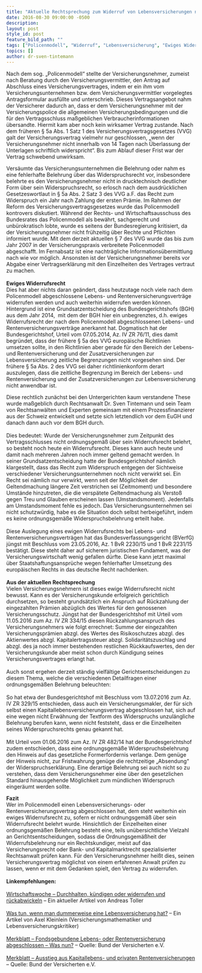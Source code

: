 ```yaml
---
title: "Aktuelle Rechtsprechung zum Widerruf von Lebensversicherungen nach dem Policenmodell - Das frühere sog. „Policenmodell“"
date: 2016-08-30 09:00:00 -0500
description:
layout: post
style_id: post
feature_bild_path: ""
tags: ["Policenmodell", "Widerruf", "Lebensversicherung", "Ewiges Widerrufsrecht", "BGH", "BVerfG", "Karlsruhe"]
topics: []
author: dr-sven-tintemann
---
```


Nach dem sog. „Policenmodell“ stellte der Versicherungsnehmer, zumeist nach Beratung durch den Versicherungsvermittler, den Antrag auf Abschluss eines Versicherungsvertrages, indem er ein ihm vom Versicherungsunternehmen bzw. dem Versicherungsvermittler vorgelegtes Antragsformular ausfüllte und unterschrieb. Dieses Vertragsangebot nahm der Versicherer dadurch an, dass er dem Versicherungsnehmer mit der Versicherungspolice die allgemeinen Versicherungsbedingungen und die für den Vertragsschluss maßgeblichen Verbraucherinformationen übersandte. Hiermit kam aber noch kein wirksamer Vertrag zustande. Nach dem früheren § 5a Abs. 1 Satz 1 des Versicherungsvertragsgesetzes (VVG) galt der Versicherungsvertrag vielmehr nur geschlossen, „wenn der Versicherungsnehmer nicht innerhalb von 14 Tagen nach Überlassung der Unterlagen schriftlich widerspricht“. Bis zum Ablauf dieser Frist war der Vertrag schwebend unwirksam.&nbsp;

Versäumte das Versicherungsunternehmen die Belehrung oder nahm es eine fehlerhafte Belehrung über das Widerspruchsrecht vor, insbesondere belehrte es den Versicherungsnehmer nicht in drucktechnisch deutlicher Form über sein Widerspruchsrecht, so erlosch nach dem ausdrücklichen Gesetzeswortlaut in § 5a Abs. 2 Satz 3 des VVG a.F. das Recht zum Widerspruch ein Jahr nach Zahlung der ersten Prämie. Im Rahmen der Reform des Versicherungsvertragsgesetzes wurde das Policenmodell kontrovers diskutiert. Während der Rechts- und Wirtschaftsausschuss des Bundesrates das Policenmodell als bewährt, sachgerecht und unbürokratisch lobte, wurde es seitens der Bundesregierung kritisiert, da der Versicherungsnehmer nicht frühzeitig über Rechte und Pflichten informiert wurde. Mit dem derzeit aktuellen § 7 des VVG wurde das bis zum Jahr 2007 in der Versicherungspraxis verbreitete Policenmodell abgeschafft. Im Fernabsatz ist eine nachträgliche Informationsübermittlung nach wie vor möglich. Ansonsten ist der Versicherungsnehmer bereits vor Abgabe einer Vertragserklärung mit den Einzelheiten des Vertrages vertraut zu machen.  
 &nbsp;  
**Ewiges Widerrufsrecht**  
Dies hat aber nichts daran geändert, dass heutzutage noch viele nach dem Policenmodell abgeschlossene Lebens- und Rentenversicherungsverträge widerrufen werden und auch weiterhin widerrufen werden können. Hintergrund ist eine Grundsatzentscheidung des Bundesgerichtshofs (BGH) aus dem Jahr 2014, &nbsp;mit dem der BGH hier ein unbegrenztes, d.h. ewiges Widerrufsrecht der nach dem Policenmodell abgeschlossenen Lebens- und Rentenversicherungsverträge anerkannt hat. Dogmatisch hat der Bundesgerichtshof, Urteil vom 07.05.2014, Az. IV ZR 76/11, dies damit begründet, dass der frühere § 5a des VVG europäische Richtlinien umsetzen sollte, in den Richtlinien aber gerade für den Bereich der Lebens- und Rentenversicherung und der Zusatzversicherungen zur Lebensversicherung zeitliche Begrenzungen nicht vorgesehen sind. Der frühere § 5a Abs. 2 des VVG sei daher richtlinienkonform derart auszulegen, dass die zeitliche Begrenzung im Bereich der Lebens- und Rentenversicherung und der Zusatzversicherungen zur Lebensversicherung nicht anwendbar ist.

Diese rechtlich zunächst bei den Untergerichten kaum verstandene These wurde maßgeblich durch Rechtsanwalt Dr. Sven Tintemann und sein Team von Rechtsanwälten und Experten gemeinsam mit einem Prozessfinanzierer aus der Schweiz entwickelt und setzte sich letztendlich vor dem EuGH und danach dann auch vor dem BGH durch.   
 &nbsp;  
 Dies bedeutet: Wurde der Versicherungsnehmer zum Zeitpunkt des Vertragsschlusses nicht ordnungsgemäß über sein Widerrufsrecht belehrt, so besteht noch heute ein Widerrufsrecht. Dieses kann auch heute und damit nach mehreren Jahren noch immer geltend gemacht werden. In seiner Grundsatzentscheidung hatte der Bundesgerichtshof nämlich klargestellt, dass das Recht zum Widerspruch entgegen der Sichtweise verschiedener Versicherungsunternehmen noch nicht verwirkt sei. Ein Recht sei nämlich nur verwirkt, wenn seit der Möglichkeit der Geltendmachung längere Zeit verstrichen sei (Zeitmoment) und besondere Umstände hinzutreten, die die verspätete Geltendmachung als Verstoß gegen Treu und Glauben erscheinen lassen (Umstandsmoment). Jedenfalls am Umstandsmoment fehle es jedoch. Das Versicherungsunternehmen sei nicht schutzwürdig, habe es die Situation doch selbst herbeigeführt, indem es keine ordnungsgemäße Widerspruchsbelehrung erteilt habe.  
 &nbsp;  
 Diese Auslegung eines ewigen Widerrufsrechts bei Lebens- und Rentenversicherungsverträgen hat das Bundesverfassungsgericht (BVerfG) jüngst mit Beschluss vom 23.05.2016, Az. 1 BvR 2230/15 und 1 BvR 2231/15 bestätigt. Diese steht daher auf sicherem juristischen Fundament, was der Versicherungswirtschaft wenig gefallen dürfte. Diese kann jetzt maximal über Staatshaftungsansprüche wegen fehlerhafter Umsetzung des europäischen Rechts in das deutsche Recht nachdenken.   
 &nbsp;  
**Aus der aktuellen Rechtsprechung**  
 Vielen Versicherungsnehmern ist dieses ewige Widerrufsrecht nicht bewusst. Kann es der Versicherungskunde erfolgreich gerichtlich durchsetzen, so besteht grundsätzlich ein Anspruch auf Rückzahlung der eingezahlten Prämien abzüglich des Wertes für den genossenen Versicherungsschutz. Jüngst hat der Bundesgerichtshof mit Urteil vom 11.05.2016 zum Az. IV ZR 334/15 diesen Rückzahlungsanspruch des Versicherungsnehmers wie folgt errechnet: Summe der eingezahlten Versicherungsprämien abzgl. des Wertes des Risikoschutzes abzgl. des Aktienwertes abzgl. Kapitalertragssteuer abzgl. Solidaritätszuschlag und abzgl. des ja noch immer bestehenden restlichen Rückkaufswertes, den der Versicherungskunde aber meist schon durch Kündigung seines Versicherungsvertrages erlangt hat.  
 &nbsp;  
 Auch sonst ergehen derzeit ständig vielfältige Gerichtsentscheidungen zu diesem Thema, welche die verschiedenen Detailfragen einer ordnungsgemäßen Belehrung beleuchten:  
 &nbsp;  
 So hat etwa der Bundesgerichtshof mit Beschluss vom 13.07.2016 zum Az. IV ZR 329/15 entschieden, dass auch ein Versicherungsmakler, der für sich selbst einen Kapitallebensversicherungsvertrag abgeschlossen hat, sich auf eine wegen nicht Erwähnung der Textform des Widerspruchs unzulängliche Belehrung berufen kann, wenn nicht feststeht, dass er die Einzelheiten seines Widerspruchsrechts genau gekannt hat.   
 &nbsp;  
 Mit Urteil vom 01.06.2016 zum Az. IV ZR 482/14 hat der Bundesgerichtshof zudem entschieden, dass eine ordnungsgemäße Widerspruchsbelehrung den Hinweis auf das gesetzliche Formerfordernis verlange. Dem genüge der Hinweis nicht, zur Fristwahrung genüge die rechtzeitige „Absendung“ der Widerspruchserklärung. Eine derartige Belehrung sei auch nicht so zu verstehen, dass dem Versicherungsnehmer eine über den gesetzlichen Standard hinausgehende Möglichkeit zum mündlichen Widerspruch eingeräumt werden sollte.

**Fazit**  
Wer im Policenmodell einen Lebensversicherungs- oder Rentenversicherungsvertrag abgeschlossen hat, dem steht weiterhin ein ewiges Widerrufsrecht zu, sofern er nicht ordnungsgemäß über sein Widerrufsrecht belehrt wurde. Hinsichtlich der Einzelheiten einer ordnungsgemäßen Belehrung besteht eine, teils unübersichtliche Vielzahl an Gerichtsentscheidungen, sodass die Ordnungsgemäßheit der Widerrufsbelehrung nur ein Rechtskundiger, meist auf das Versicherungsrecht oder Bank- und Kapitalmarktrecht spezialisierter Rechtsanwalt prüfen kann. Für den Versicherungsnehmer heißt dies, seinen Versicherungsvertrag möglichst von einem erfahrenen Anwalt prüfen zu lassen, wenn er mit dem Gedanken spielt, den Vertrag zu widerrufen.  
 &nbsp;  
**Linkempfehlungen:**   
 &nbsp;  
[Wirtschaftswoche – Durchhalten, kündigen oder widerrufen und rückabwickeln](http://www.wiwo.de/finanzen/vorsorge/ausstieg-aus-der-lebensversicherung-durchhalten-kuendigen-oder-widerrufen-und-rueckabwickeln/14441232.html "Link: http://www.wiwo.de/finanzen/vorsorge/ausstieg-aus-der-lebensversicherung-durchhalten-kuendigen-oder-widerrufen-und-rueckabwickeln/14441232.html") – Ein aktueller Artikel von Andreas Toller  
 &nbsp;  
[Was tun, wenn man dummerweise eine Lebensversicherung hat?](https://www.xing.com/news/insiders/articles/was-tun-wenn-man-dummerweise-eine-lebensversicherung-hat-387179 "Link: https://www.xing.com/news/insiders/articles/was-tun-wenn-man-dummerweise-eine-lebensversicherung-hat-387179") – Ein Artikel von Axel Kleinlein (Versicherungsmathematiker und Lebensversicherungskritiker)  
 &nbsp;  
[Merkblatt – Fondsgebundene Lebens- oder Rentenversicherung abgeschlossen – Was nun?](https://www.bundderversicherten.de/files/bulletins/pdf/1113_M_Fonds_Leben_Rente_abgeschlossen.pdf "Link: https://www.bundderversicherten.de/files/bulletins/pdf/1113\_M\_Fonds\_Leben\_Rente\_abgeschlossen.pdf") – Quelle: Bund der Versicherten e.V.  
 &nbsp;  
[Merkblatt – Ausstieg aus Kapitallebens- und privaten Rentenversicherungen](https://www.bundderversicherten.de/files/bulletins/pdf/1107_M_Ausstieg_k_LV_NMG.pdf "Link: https://www.bundderversicherten.de/files/bulletins/pdf/1107\_M\_Ausstieg\_k\_LV\_NMG.pdf") – Quelle: Bund der Versicherten e.V.

